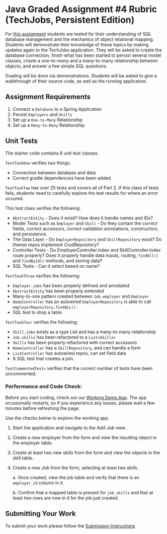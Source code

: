 # Java Graded Assignment #4 Rubric (TechJobs, Persistent Edition)

For [this assignment](https://education.launchcode.org/java-web-dev-curriculum/assignments/techjobs-persistent/index.html) students are tested for their understanding of SQL database management and the mechanics of object relational mapping. Students will demonstrate their knowledge of these topics by making updates again to the TechJobs application.
They will be asked to create the database connection, finish what has been started to persist several model classes,
create a one-to-many and a many-to-many relationship between objects, and answer a few simple SQL questions.

Grading will be done via demonstrations. Students will be asked to give a walkthrough of their source code,
as well as the running application.

## Assignment Requirements

1. Connect a `Database` to a Spring Application
2. Persist `Employers` and `Skills`
3. Set up a `One-to-Many` Relationship
4. Set up a `Many-to-Many` Relationship

## Unit Tests

The starter code contains 6 unit test classes.

`TestTaskOne` verifies two things:
* Connection between database and data
* Correct gradle dependencies have been added

`TestTaskTwo` has over 25 tests and covers all of Part 2.  If this class of tests fails, students need to carefully explore the test results for where an error occured.

This test class verifies the following:
* `AbstractEntity` - Does it exisit? How does it handle names and IDs?
* Model Tests such as `Employer` and `Skill` - Do they contain the correct fields, correct accessors, correct validation annotations, constructors, and persistence.
* The Data Layer - Do `EmployerRepository` and `SkillRepository` exisit?  Do theese repos implement CrudRepository?
* Controller Tests - Do EmployerController.index and SkillController.index route properly? Does it properly handle data inputs, routing, `findAll()` and `findById()` methods, and storing data?
* SQL Tests - Can it select based on name?

`TestTaskThree` verifies the following:
* `Employer.jobs` has been properly defined and annotated
* `AbstractEntity` has been properly extended
* Many-to-one pattern created between `Job.employer` and `Employer`
* `HomeController` has an autowired `EmployerRepository` is able to call `employerRepository.findALL()`.
* SQL test to drop a table

`TestTaskFour` verifies the following:
* `Skill.jobs` exists as a type List and has a many-to-many relationship
* `Job.skills` has been refactored to a `List<Skills>`
* `Skills` has been properly refactored with correct accessors
* `HomeController` has a `SkillRepository`, and can handle a form
* `ListController` has autowired repos, can set field data
* A SQL test that creates a join.

`TestCommentedTests` verifies that the correct number of tests have been uncommented.

### Performance and Code Check:

Before you start coding, check out our [Working Demo App](https://techjobs-persistent.launchcodetechnicaltraining.org/).
The app occasionally restarts, so if you experience any issues, please wait a few minutes before refreshing the page.

Use the checks below to explore the working app.

1. Start the application and navigate to the *Add Job* view.
1. Create a new employer from the form and view the resulting object in the employer table.
1. Create at least two new skills from the form and view the objects in the skill table.
1. Create a new Job from the form, selecting at least two skills.

   a. Once created, view the job table and verify that there is an ``employer_id`` column in it.

   b. Confirm that a mapped table is present for ``job_skills`` and that at least two rows are now in it
   for the job just created.

## Submitting Your Work

To submit your work please follow the [Submission Instructions](https://education.launchcode.org/java-web-dev-curriculum/assignments/hello-world/index.html#submitting-your-work-on-canvas)